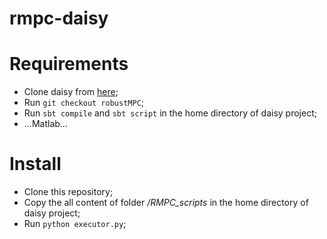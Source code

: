 # rmpc-daisy

# Requirements
*  Clone daisy from [here](https://gitlab.mpi-sws.org/AVA/daisy);
*  Run `git checkout robustMPC`;
*  Run `sbt compile` and `sbt script` in the home directory of daisy project;
*  ...Matlab...

# Install
*  Clone this repository;
*  Copy the all content of folder */RMPC_scripts* in the home directory of daisy project;
*  Run `python executor.py`;
